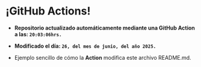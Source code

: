 # ¡GitHub Actions!
* **Repositorio actualizado automáticamente mediante una GitHub Action a las: `20:03:06hrs.`**
* **Modificado el día: `26, del mes de junio, del año 2025.`**

* Ejemplo sencillo de cómo la **Action** modifica este archivo README.md.

